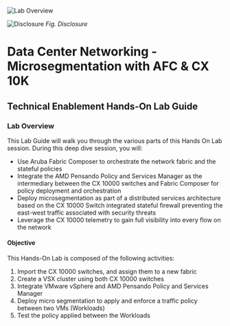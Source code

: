![Lab Overview](images/hpe-logo2.svg)

![Disclosure](images/disclose.png)
_Fig. Disclosure_

<h1>Data Center Networking - Microsegmentation with AFC & CX 10K</h1>

<h2>Technical Enablement Hands-On Lab Guide</h2>

### Lab Overview
This Lab Guide will walk you through the various parts of this Hands On Lab session.  During this deep dive session, you will:

* Use Aruba Fabric Composer to orchestrate the network fabric and the stateful policies
* Integrate the AMD Pensando Policy and Services Manager as the intermediary between the CX 10000 switches and Fabric Composer for policy deployment and orchestration
* Deploy microsegmentation as part of a distributed services architecture based on the CX 10000 Switch integrated stateful firewall preventing the east-west traffic associated with security threats
* Leverage the CX 10000 telemetry to gain full visibility into every flow on the network

#### Objective
This Hands-On Lab is composed of the following activities:
1. Import the CX 10000 switches, and assign them to a new fabric 
2. Create a VSX cluster using both CX 10000 switches
3. Integrate VMware vSphere and AMD Pensando Policy and Services Manager
4. Deploy micro segmentation to apply and enforce a traffic policy between two VMs (Workloads)
5. Test the policy applied between the Workloads



